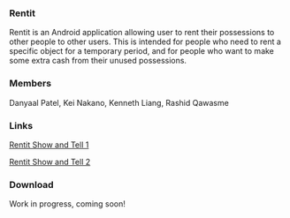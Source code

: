 ### Rentit

Rentit is an Android application allowing user to rent their possessions to other people to other users. This is intended for people who need to rent a specific object for a temporary period, and for people who want to make some extra cash from their unused possessions. 

### Members

Danyaal Patel, Kei Nakano, Kenneth Liang, Rashid Qawasme

### Links 

<!---(Replace the link here with the Youtube link)-->

[Rentit Show and Tell 1](https://youtu.be/qP5KhkwnlbM)

[Rentit Show and Tell 2](https://youtu.be/ohoBv5kA1M8)


### Download

Work in progress, coming soon! 
